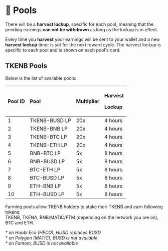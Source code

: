 # 🌾 Pools

There will be a **harvest lockup**, specific for each pool, meaning that the pending earnings **can not be withdrawn** as long as the lockup is in effect.

Every time you **harvest** your earnings will be sent to your wallet and a new **harvest lockup** timer is set for the next reward cycle. The harvest lockup is specific to each pool and is shown on each pool's card.

## TKENB Pools

Below is the list of available pools:

<table>
  <thead>
    <tr>
      <th style="text-align:left">Pool ID</th>
      <th style="text-align:left">Pool</th>
      <th style="text-align:left">Multiplier</th>
      <th style="text-align:left">
        <p>Harvest</p>
        <p>Lockup</p>
      </th>
    </tr>
  </thead>
  <tbody>
    <tr>
      <td style="text-align:left">1</td>
      <td style="text-align:left">TKENB-BUSD LP</td>
      <td style="text-align:left">20x</td>
      <td style="text-align:left">4 hours</td>
    </tr>
    <tr>
      <td style="text-align:left">2</td>
      <td style="text-align:left">TKENB-BNB LP</td>
      <td style="text-align:left">20x</td>
      <td style="text-align:left">4 hours</td>
    </tr>
    <tr>
      <td style="text-align:left">3</td>
      <td style="text-align:left">TKENB-BTC LP</td>
      <td style="text-align:left">20x</td>
      <td style="text-align:left">4 hours</td>
    </tr>
    <tr>
      <td style="text-align:left">4</td>
      <td style="text-align:left">TKENB-ETH LP</td>
      <td style="text-align:left">20x</td>
      <td style="text-align:left">4 hours</td>
    </tr>
    <tr>
      <td style="text-align:left">5</td>
      <td style="text-align:left">BNB-BTC LP</td>
      <td style="text-align:left">5x</td>
      <td style="text-align:left">8 hours</td>
    </tr>
    <tr>
      <td style="text-align:left">6</td>
      <td style="text-align:left">BNB-BUSD LP</td>
      <td style="text-align:left">5x</td>
      <td style="text-align:left">8 hours</td>
    </tr>
    <tr>
      <td style="text-align:left">7</td>
      <td style="text-align:left">BTC-ETH LP</td>
      <td style="text-align:left">5x</td>
      <td style="text-align:left">8 hours</td>
    </tr>
    <tr>
      <td style="text-align:left">8</td>
      <td style="text-align:left">BTC-BUSD LP</td>
      <td style="text-align:left">5x</td>
      <td style="text-align:left">8 hours</td>
    </tr>
    <tr>
      <td style="text-align:left">9</td>
      <td style="text-align:left">ETH-BNB LP</td>
      <td style="text-align:left">5x</td>
      <td style="text-align:left">8 hours</td>
    </tr>
    <tr>
      <td style="text-align:left">10</td>
      <td style="text-align:left">ETH-BUSD LP</td>
      <td style="text-align:left">5x</td>
      <td style="text-align:left">8 hours</td>
    </tr>
  </tbody>
</table>

Farming pools allow TKENB holders to stake their TKENB and earn following tokens:  
TKENB, TKENA, BNB/MATIC/FTM \(depending on the network you are on\), BTC and ETH.

_\* on Huobi Eco \(HECO\), HUSD replaces BUSD_  
_\* on Polygon \(MATIC\), BUSD is not available_  
_\* on Fantom, BUSD is not available_

